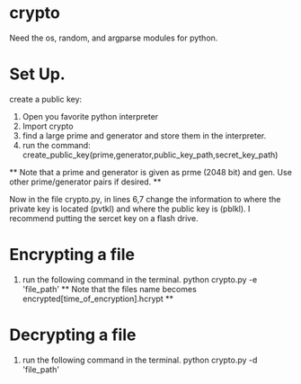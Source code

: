 # crypto

Need the os, random, and argparse modules for python.

# Set Up.
create a public key:

1) Open you favorite python interpreter
2) Import crypto
3) find a large prime and generator and store them in the interpreter.
4) run the command:
    create_public_key(prime,generator,public_key_path,secret_key_path)

** Note that a prime and generator is given as prme (2048 bit) and gen. Use other prime/generator pairs if desired. **

Now in the file crypto.py, in lines 6,7 change the information to where the private key is located (pvtkl) and where the public key is (pblkl). I recommend putting the sercet key on a flash drive.

# Encrypting a file
1) run the following command in the terminal.
    python crypto.py -e 'file_path'
** Note that the files name becomes encrypted[time_of_encryption].hcrypt  **

# Decrypting a file
1) run the following command in the terminal.
    python crypto.py -d 'file_path'
